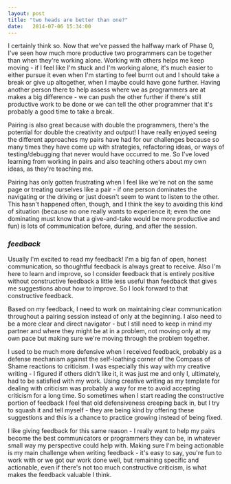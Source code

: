 ```yaml
---
layout: post
title: "two heads are better than one?"
date:   2014-07-06 15:34:00
---
```


<p>I certainly think so. Now that we've passed the halfway mark of Phase 0, I've seen how 
much more productive two programmers can be together than when they're working alone. 
Working with others helps me keep moving - if I feel like I'm stuck and I'm working alone, 
it's much easier to either pursue it even when I'm starting to feel burnt out and I should 
take a break or give up altogether, when I maybe could have gone further. Having another 
person there to help assess where we as programmers are at makes a big difference - we 
can push the other further if there's still productive work to be done or we can tell 
the other programmer that it's probably a good time to take a break. </p>
<p>Pairing is also great because with double the programmers, there's the potential for 
double the creativity and output! I have really enjoyed seeing the different approaches my pairs have had for our challenges because so many times they have come up with strategies, refactoring ideas, or ways of testing/debugging that never would 
have occurred to me. So I've loved learning from working in pairs and also teaching others about my own ideas, as they're teaching me.</p>
<p>Pairing has only gotten frustrating when I feel like we're not on the same page or treating ourselves like a pair - if one person dominates the navigating or the driving or just doesn't seem to want to listen to the other. This hasn't happened often, though, and I think the key to avoiding this kind of situation (because no one really wants to experience it; even the one dominating must know that a give-and-take would be more productive and fun) is lots of communication before, during, and after the session.</p>
<h3><i>feedback</i></h3>
<p>Usually I'm excited to read my feedback! I'm a big fan of open, honest communication, so thoughtful feedback is always great to receive. Also I'm here to learn and improve, so 
I consider feedback that is entirely positive without constructive feedback a little less useful than feedback that gives me suggestions about how to improve. So I look forward to that constructive feedback.</p> 
<p>Based on my feedback, I need to work on maintaining clear communication throughout a pairing session instead of only at the beginning. I also need to be a more clear and direct navigator - but I still need to keep in mind my partner and where they might be at in a problem, not moving only at my own pace but making sure we're moving through the problem together.</p>
<p>I used to be much more defensive when I received feedback, probably as a defense mechanism against the self-loathing corner of the Compass of Shame reactions to criticism. I was especially this way with my creative writing - I figured if others didn't like it, it was just me and only I, ultimately, had to be satisfied with my work. Using creative writing as my template for dealing with criticism was probably a way for me to avoid accepting criticism for a long time. So sometimes when I start reading the constructive portion of feedback I feel that old defensiveness creeping back in, but I try to squash it and tell myself - they are being kind by offering these suggestions and this is a chance to practice growing instead of being fixed.</p> 
<p>I like giving feedback for this same reason - I really want to help my pairs become the best communicators or programmers they can be, in whatever small way my perspective could help with. Making sure I'm being actionable is my main challenge when writing feedback - it's easy to say, you're fun to work with or we got our work done well, but remaining specific and actionable, even if there's not too much constructive criticism, is what makes the feedback valuable I think.</p>